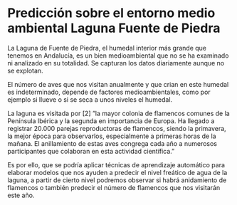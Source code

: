 # Predicción sobre el entorno medio ambiental Laguna Fuente de Piedra
La Laguna de Fuente de Piedra, el humedal interior más grande que tenemos en Andalucía, es un bien medioambiental que no se ha examinado ni analizado en su totalidad. Se capturan los datos diariamente aunque no se explotan.

El número de aves que nos visitan anualmente y que crian en este humedal es indeterminado, depende de factores medioambientales, como por ejemplo si llueve o si se seca a unos niveles el humedal.

La laguna es visitada por [2] ”la mayor colonia de flamencos comunes de la Península Ibérica y la segunda en importancia de Europa. Ha llegado a registrar 20.000 parejas reproductoras de flamencos, siendo la primavera, la mejor época para observarlos, especialmente a primeras horas de la mañana. El anillamiento de estas aves congrega cada año a numerosos participantes que colaboran en esta actividad científica.”

Es por ello, que se podría aplicar técnicas de aprendizaje automático para elaborar modelos que nos ayuden a predecir el nivel freático de agua de la laguna, a partir de cierto nivel podremos observar si habrá anidamiento de flamencos o también predecir el número de flamencos que nos visitarán este año.
